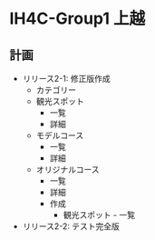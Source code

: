 # IH4C-Group1 上越

## 計画

- リリース2-1: 修正版作成
  - カテゴリー
  - 観光スポット
    - 一覧
    - 詳細
  - モデルコース
    - 一覧
    - 詳細
  - オリジナルコース
    - 一覧
    - 詳細
    - 作成
      - 観光スポット - 一覧
- リリース2-2: テスト完全版